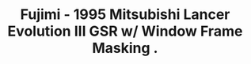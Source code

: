 ---
layout: product
title: "Fujimi - 1995 Mitsubishi Lancer Evolution III GSR w/ Window Frame Masking ."
price: "TBA" 
desc: "N/A"
img_path: "/assets/img/FU039176.jpg"
brand: "N/A"
available: false
special_offer: false
new: false
soon: false
cat: "010000"
subcat: "013100"
subsubcat: "0N/A"
sifra: "FU039176"
---